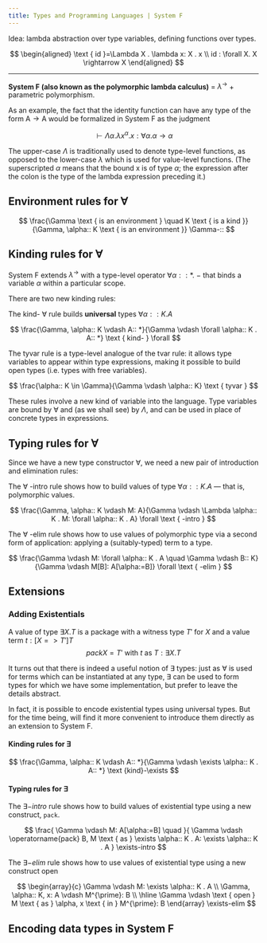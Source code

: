 ```yaml
---
title: Types and Programming Languages | System F
---
```


Idea: lambda abstraction over type variables, defining functions
over types.

$$
\begin{aligned}
\text { id }=\Lambda X . \lambda x: X . x \\
id : \forall X. X \rightarrow X 
\end{aligned}
$$

---

**System F (also known as the polymorphic lambda calculus)** = $\lambda^{\rightarrow}$ +  parametric polymorphism.



As an example, the fact that the identity function can have any type of the form $\mathrm{A} \rightarrow \mathrm{A}$ would be formalized in System F as the judgment

$$
\vdash \Lambda \alpha . \lambda x^{\alpha} . x: \forall \alpha . \alpha \rightarrow \alpha
$$

The upper-case $\Lambda$ is traditionally used to denote type-level functions, as opposed to the lower-case $\lambda$ which is used for value-level functions. (The superscripted $\alpha$ means that the bound x is of type $\alpha$; the expression after the colon is the type of the lambda expression preceding it.)


## Environment rules for $\forall$

$$
\frac{\Gamma \text { is an environment } \quad K \text { is a kind }}{\Gamma, \alpha:: K \text { is an environment }} \Gamma-::
$$

## Kinding rules for $\forall$

System F extends $\lambda^{\rightarrow}$ with a type-level operator $\forall \alpha:: *.$ − that binds a variable $\alpha$ within a particular scope.

There are two new kinding rules:

The $\text { kind- } \forall$ rule builds **universal** types $\forall \alpha:: K.A$

$$
\frac{\Gamma, \alpha:: K \vdash A:: *}{\Gamma \vdash \forall \alpha:: K . A:: *} \text { kind- } \forall
$$

The tyvar rule is a type-level analogue of the tvar rule: it allows type variables to appear within type expressions, making it possible to build open types (i.e. types with free variables).

$$
\frac{\alpha:: K \in \Gamma}{\Gamma \vdash \alpha:: K} \text { tyvar }
$$

These rules involve a new kind of variable into the language. Type variables are bound by $\forall$ and (as we shall see) by $\Lambda$, and can be used in place of concrete types in expressions.

## Typing rules for $\forall$

Since we have a new type constructor $\forall$, we need a new pair of introduction and elimination rules:

The $\forall \text { -intro }$ rule shows how to build values of type $\forall \alpha:: K . A$ — that is, polymorphic values.

$$
\frac{\Gamma, \alpha:: K \vdash M: A}{\Gamma \vdash \Lambda \alpha:: K . M: \forall \alpha:: K . A} \forall \text { -intro }
$$

The $\forall \text { -elim }$ rule shows how to use values of polymorphic type via a second form of application: applying a (suitably-typed) term to a type.

$$
\frac{\Gamma \vdash M: \forall \alpha:: K . A \quad \Gamma \vdash B:: K}{\Gamma \vdash M[B]: A[\alpha:=B]} \forall \text { -elim }
$$ 

## Extensions

### Adding Existentials

A value of type $\exists X.T$ is a package with a witness type $T'$ for $X$  and a value term $t : [X => T']T$
$$
pack X = T' \text{ with } t \text{ as } T : \exists X.T
$$

It turns out that there is indeed a useful notion of $\exists$ types: just as $\forall$ is used for terms which can be instantiated at any type, $\exists$ can be used to form types for which we have some implementation, but prefer to leave the details abstract.

In fact, it is possible to encode existential types using universal types. But for the time being, will find it more convenient to introduce them directly as an extension to System F.

#### Kinding rules for $\exists$

$$
\frac{\Gamma, \alpha:: K \vdash A:: *}{\Gamma \vdash \exists \alpha:: K . A:: *} \text {kind}-\exists 
$$

#### Typing rules for $\exists$

The $\exists-intro$ rule shows how to build values of existential type using a new construct, `pack`.

$$
\frac{
    \Gamma \vdash M: A[\alpha:=B] \quad
}{
    \Gamma \vdash \operatorname{pack} B, M \text { as } \exists \alpha:: K . A: \exists \alpha:: K . A
} \exists-intro
$$

The $\exists-elim$ rule shows how to use values of existential type using a new construct open

$$
\begin{array}{c}
\Gamma \vdash M: \exists \alpha:: K . A \\
\Gamma, \alpha:: K, x: A \vdash M^{\prime}: B \\
\hline \Gamma \vdash \text { open } M \text { as } \alpha, x \text { in } M^{\prime}: B
\end{array} \exists-elim
$$

## Encoding data types in System F